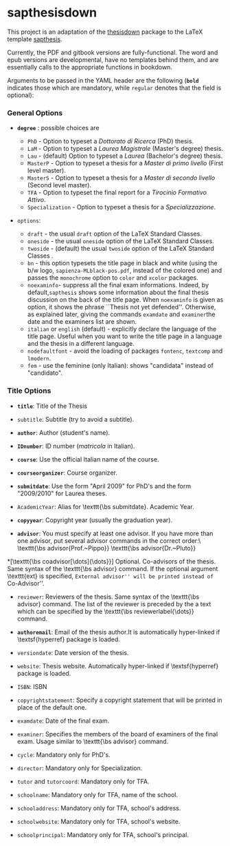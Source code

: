# sapthesisdown

This project is an adaptation of the [thesisdown](https://github.com/ismayc/thesisdown) package to the LaTeX template [sapthesis](http://biccari.altervista.org/c/informatica/latex/sapthesis.php).

Currently, the PDF and gitbook versions are fully-functional.  The word and epub versions are developmental, have no templates behind them, and are essentially calls to the appropriate functions in bookdown.

Arguments to be passed in the YAML header are the following (**`bold`** indicates those which are mandatory, while `regular` denotes that the field is optional):

### General Options

* **`degree`** : possible choices are
    + `PhD` - Option to typeset a *Dottorato di Ricerca* (PhD) thesis.
    + `LaM` - Option to typeset a *Laurea Magistrale* (Master's degree) thesis.
    + `Lau` - (default) Option to typeset a *Laurea* (Bachelor's degree) thesis.
    + `MasterP` - Option to typeset a thesis for a *Master di primo livello* (First level master).
    + `MasterS` - Option to typeset a thesis for a *Master di secondo livello* (Second level master).
    + `TFA` - Option to typeset the final report for a *Tirocinio Formativo Attivo*.
    + `Specialization` - Option to typeset a thesis for a *Specializzazione*.

* `options`:
    + `draft` - the usual `draft` option of the LaTeX Standard Classes.
    + `oneside` - the usual `oneside` option of the LaTeX Standard Classes.
    + `twoside` - (default) the usual `twoside` option of the LaTeX Standard Classes .
    + `bn` - this option typesets the title page in black and white (using the b/w logo, `sapienza-MLblack-pos.pdf`, instead of the colored one) and passes the `monochrome` option to `color` and 
`xcolor` packages.
    + `noexaminfo`- suppress all the final exam informations. Indeed, by default,`sapthesis` shows some information about the final thesis discussion on the back of the title page. When `noexaminfo` is given as option, it shows the phrase ``Thesis not yet defended''. Otherwise, as explained later, giving the commands 
`examdate` and `examiner`the date and
the examiners list are shown.
    + `italian` or `english` (default) - explicitly declare the language of 
the title page. Useful when you want to write the title page in a language 
and the thesis in a different language.
    + `nodefaultfont` - avoid the loading of packages `fontenc`, `textcomp` and `lmodern`.
    + `fem` - use the feminine (only Italian): shows "candidata" instead of "candidato".


### Title Options

* **`title`**: Title of the Thesis

* `subtitle`: Subtitle (try to avoid a subtitle).

* **`author`**: Author (student's name).

* **`IDnumber`**: ID number (*matricola* in Italian).

* **`course`**: Use the official Italian name of the course.

* **`courseorganizer`**: Course organizer.

* **`submitdate`**: Use the form "April 2009" for PhD's and the form "2009/2010" for Laurea theses.

* `AcademicYear`: Alias for \texttt{\bs submitdate}. Academic Year.

* **`copyyear`**: Copyright year (usually the  graduation year). 

* **`advisor`**: You must specify at least one advisor.
If you have more than one advisor, put several advisor commands in the correct order:\\
\texttt{\bs advisor\{Prof.~Pippo\}} \texttt{\bs advisor\{Dr.~Pluto\}}

*[\texttt{\bs coadvisor[\dots]\{\dots\}}] Optional. Co-advisors of the thesis. 
Same syntax of the \texttt{\bs advisor} command. If the optional argument \texttt{ext} is specified, ``External advisor'' will be printed instead of ``Co-Advisor''.

* `reviewer`: Reviewers of the thesis. 
Same syntax of the \texttt{\bs advisor} command. The list of the reviewer is preceded by the a text which can be specified by the \texttt{\bs reviewerlabel\{\dots\}} command.

* **`authoremail`**: Email of the thesis author.It is automatically hyper-linked if \textsf{hyperref} package is loaded.

* `versiondate`: Date version of the thesis.

* `website`: Thesis website. Automatically 
hyper-linked if \textsf{hyperref} package is loaded.

* `ISBN`: ISBN

* `copyrightstatement`: Specify a copyright statement that will be printed in place of the default one.

* `examdate`: Date of the final exam.

* `examiner`: Specifies the members of the
board of examiners of the final exam. Usage similar to \texttt{\bs advisor} command. 

* `cycle`: Mandatory only for PhD's. 

* `director`: Mandatory only for Specialization.

* `tutor` and `tutorcoord`: Mandatory only for TFA.

* `schoolname`: Mandatory only for TFA, name of the school.

* `schooladdress`: Mandatory only for TFA, school's address.

* `schoolwebsite`: Mandatory only for TFA, school's website.

* `schoolprincipal`: Mandatory only for TFA, school's principal.

